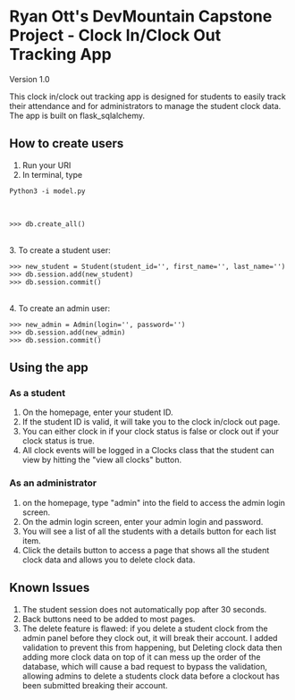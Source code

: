 # Ryan Ott's DevMountain Capstone Project - Clock In/Clock Out Tracking App

Version 1.0

This clock in/clock out tracking app is designed for students to easily track their attendance and for administrators to manage the student clock data. The app is built on flask_sqlalchemy.

## How to create users

1. Run your URI
2. In terminal, type

```
Python3 -i model.py
```

<br>

```
>>> db.create_all()
```
<br>
3. To create a student user:

```
>>> new_student = Student(student_id='', first_name='', last_name='')
>>> db.session.add(new_student)
>>> db.session.commit()
```
<br>
4. To create an admin user:

```
>>> new_admin = Admin(login='', password='')
>>> db.session.add(new_admin)
>>> db.session.commit()
```


## Using the app

### As a student

1. On the homepage, enter your student ID.
2. If the student ID is valid, it will take you to the clock in/clock out page.
3. You can either clock in if your clock status is false or clock out if your clock status is true.
4. All clock events will be logged in a Clocks class that the student can view by hitting the "view all clocks" button.

### As an administrator

1. on the homepage, type "admin" into the field to access the admin login screen.
2. On the admin login screen, enter your admin login and password.
3. You will see a list of all the students with a details button for each list item.
4. Click the details button to access a page that shows all the student clock data and allows you to delete clock data.

## Known Issues

1. The student session does not automatically pop after 30 seconds.
2. Back buttons need to be added to most pages.
3. The delete feature is flawed: if you delete a student clock from the admin panel before they clock out, it will break their account. I added validation to prevent this from happening, but Deleting clock data then adding more clock data on top of it can mess up the order of the database, which will cause a bad request to bypass the validation, allowing admins to delete a students clock data before a clockout has been submitted breaking their account. 
